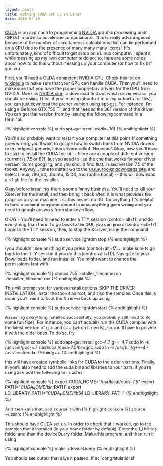 ```yaml
---
layout: posts
title: Getting CUDA set up on Linux
date: 2016-04-30
---
```



[CUDA](https://en.wikipedia.org/wiki/CUDA) is an approach to programming [NVIDIA](https://developer.nvidia.com/cuda-zone) graphic processing units (GPUs) in order to accelerate computations . This is really advantageous because of the number of simultaneous calculations that can be performed on a GPU due to the presence of many many many 'cores'. It's unfortunately, kind of difficult to get setup on a Linux computer. I spent a while messing up my own computer to do so; so, here are some notes about how to do this without messing up your computer (or how to fix it if you do).

First, you'll need a CUDA competent NVIDIA GPU. Check [this list on wikipedia](https://en.wikipedia.org/wiki/List_of_Nvidia_graphics_processing_units) to make sure that your GPU can handle CUDA. Then you'll need to make sure that you have the proper proprietary drivers for the GPU from NVIDIA. Use this [NVIDIA site](http://www.nvidia.com/Download/index.aspx?lang=en-us), to download find out which driver version you should be using. Then, if you're using ubuntu (I'm using xubuntu for this), you can just download the proper version using apt-get.
For instance, I'm using a Geforce GTX 750 Ti, and that needed the 361 version of the driver. You can get that version from by issuing the following command in a terminal:

{% highlight console %}
sudo apt-get install nvidia-361
{% endhighlight %} 

You'll also probably want to restart your computer at this point. If something goes wrong, you'll want to google how to switch back from NVIDIA drivers to the original, generic, linux drivers called 'Nouveau'. Okay, now you'll have to start to install the CUDA toolkit -- there are a couple of different version (current is 7.5 or 8?), but you need to use the one that works for your driver version. Some googling, and you should find that. I used version 7.5 of the toolkit. Anyway... time to install! Go to the [CUDA toolkit downloads site](https://developer.nvidia.com/cuda-downloads), and select Linux, x86\_64, Ubuntu, 15.04, and runfile (local) -- this will download a ~1 gb file for the installer. 

Okay before installing, there's some funny business. You'll need to kill your Xserver for the install, and then bring it back after. X is what provides the graphics on your machine... so this means no GUI for anything. It's helpful to have a second computer around in case anything goes wrong and you need to google answers from stackoverflow.

OKAY - You'll need to need to enter a TTY session (control+alt+f1) and do everything from here. To go back to the GUI, you can press (control+alt+f7). Login to the TTY session, then, to stop the Xserver, issue the command 

{% highlight console %}
sudo service lightdm stop
{% endhighlight %}

(you shouldn't see anything if you press (control+alt+f7)... make sure to go back to the TTY session if you do this (control+alt+f1)). Navigate to your Downloads folder, and run installer. You might want to change the permissions first with 

{% highlight console %}
chmod 755 installer_filename.run
./installer_filename.run
{% endhighlight %}

This will prompt you for various install options. SKIP THE DRIVER INSTALLATION. Install the toolkit as root, and also the samples. Once this is done, you'll want to boot the X server back up using 

{% highlight console %}
sudo service lightdm start
{% endhighlight %}

Assuming everything installed successfully, you probably still need to do some fun fixes. For instance, you can't actually run the CUDA compiler with the latest version of gcc and g++ (which it needs), so you'll have to provide it with the older ones. To do so, try

{% highlight console %}
sudo apt-get install gcc-4.7 g++-4.7
sudo ln -s /usr/bin/gcc-4.7 /usr/local/cuda-7.5/bin/gcc
sudo ln -s /usr/bin/g++-4.7 /usr/local/cuda-7.5/bin/g++
{% endhighlight %}

this will have created symbolic links for CUDA to the older versions. Finally, in you'll also need to add the cuda bin and libraries to your path. If you're using zsh add the following to ~/.zshrc

{% highlight console %}
export CUDA_HOME="/usr/local/cuda-7.5"
export PATH="${CUDA_HOME}/bin:$PATH"
export LD_LIBRARY_PATH="${CUDA_HOME}/lib64:$LD_LIBRARY_PATH"
{% endhighlight %}

And then save that, and source it with 
{% highlight console %}
source ~/.zshrc
{% endhighlight %}

This should have CUDA set up. In order to check that it worked, go to the samples that it installed (in your home folder by default). Enter the 1\_Utilities folder and then the deviceQuery folder. Make this program, and then run it using

{% highlight console %}
make
./deviceQuery
{% endhighlight %}

You should see output that says it passed. If so, congratulations!
